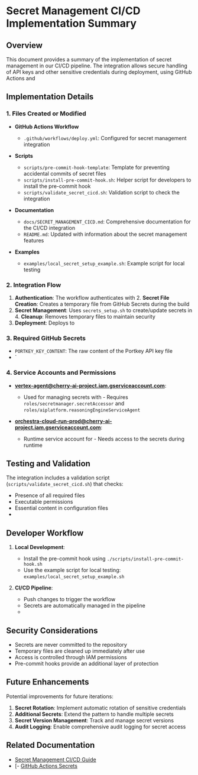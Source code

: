 # Secret Management CI/CD Implementation Summary

## Overview

This document provides a summary of the implementation of secret management in our CI/CD pipeline. The integration allows secure handling of API keys and other sensitive credentials during deployment, using GitHub Actions and
## Implementation Details

### 1. Files Created or Modified

- **GitHub Actions Workflow**

  - `.github/workflows/deploy.yml`: Configured for secret management integration

- **Scripts**

  - `scripts/pre-commit-hook-template`: Template for preventing accidental commits of secret files
  - `scripts/install-pre-commit-hook.sh`: Helper script for developers to install the pre-commit hook
  - `scripts/validate_secret_cicd.sh`: Validation script to check the integration

- **Documentation**

  - `docs/SECRET_MANAGEMENT_CICD.md`: Comprehensive documentation for the CI/CD integration
  - `README.md`: Updated with information about the secret management features

- **Examples**
  - `examples/local_secret_setup_example.sh`: Example script for local testing

### 2. Integration Flow

1. **Authentication**: The workflow authenticates with 2. **Secret File Creation**: Creates a temporary file from GitHub Secrets during the build
3. **Secret Management**: Uses `secrets_setup.sh` to create/update secrets in 4. **Cleanup**: Removes temporary files to maintain security
5. **Deployment**: Deploys to
### 3. Required GitHub Secrets

- `PORTKEY_KEY_CONTENT`: The raw content of the Portkey API key file
- `
### 4. Service Accounts and Permissions

- **vertex-agent@cherry-ai-project.iam.gserviceaccount.com**:

  - Used for managing secrets with   - Requires `roles/secretmanager.secretAccessor` and `roles/aiplatform.reasoningEngineServiceAgent`

- **orchestra-cloud-run-prod@cherry-ai-project.iam.gserviceaccount.com**:
  - Runtime service account for   - Needs access to the secrets during runtime

## Testing and Validation

The integration includes a validation script (`scripts/validate_secret_cicd.sh`) that checks:

- Presence of all required files
- Executable permissions
- Essential content in configuration files
-
## Developer Workflow

1. **Local Development**:

   - Install the pre-commit hook using `./scripts/install-pre-commit-hook.sh`
   - Use the example script for local testing: `examples/local_secret_setup_example.sh`

2. **CI/CD Pipeline**:
   - Push changes to trigger the workflow
   - Secrets are automatically managed in the pipeline
   -
## Security Considerations

- Secrets are never committed to the repository
- Temporary files are cleaned up immediately after use
- Access is controlled through IAM permissions
- Pre-commit hooks provide an additional layer of protection

## Future Enhancements

Potential improvements for future iterations:

1. **Secret Rotation**: Implement automatic rotation of sensitive credentials
2. **Additional Secrets**: Extend the pattern to handle multiple secrets
3. **Secret Version Management**: Track and manage secret versions
4. **Audit Logging**: Enable comprehensive audit logging for secret access

## Related Documentation

- [Secret Management CI/CD Guide](./SECRET_MANAGEMENT_CICD.md)
- [- [GitHub Actions Secrets](https://docs.github.com/en/actions/security-guides/encrypted-secrets)
